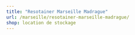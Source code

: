 ```yaml
---
title: "Resotainer Marseille Madrague"
url: /marseille/resotainer-marseille-madrague/
shop: location de stockage
---
```

